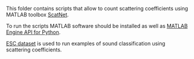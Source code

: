 This folder contains scripts that allow to count scattering coefficients using MATLAB toolbox [ScatNet](http://www.di.ens.fr/data/software/scatnet/download/).

To run the scripts MATLAB software should be installed as well as [MATLAB Engine API for Python](https://ch.mathworks.com/help/matlab/matlab_external/install-the-matlab-engine-for-python.html).

[ESC dataset](https://github.com/karoldvl/ESC-50#download) is used to run  examples of sound classification using scattering coefficients.
